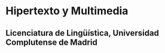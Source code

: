Hipertexto y Multimedia
===

Licenciatura de Lingüística, Universidad Complutense de Madrid
-------


